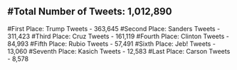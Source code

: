 #Total Number of Tweets: 1,012,890 
---
#First Place: Trump Tweets - 363,645
#Second Place: Sanders Tweets - 311,423
#Third Place: Cruz Tweets - 161,119
#Fourth Place: Clinton Tweets - 84,993
#Fifth Place: Rubio Tweets - 57,491
#Sixth Place: Jeb! Tweets - 13,060
#Seventh Place: Kasich Tweets - 12,583
#Last Place: Carson Tweets - 8,578
